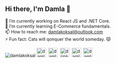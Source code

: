<h2>Hi there, I'm Damla 👋</h2>

🔭 I’m currently working on React JS and .NET Core.<br/>
🌱 I’m currently learning E-Commerce fundamentals.<br/>
📫 How to reach me: damlakoksal@outlook.com<br/>
⚡ Fun fact: Cats will qonquer the world someday. 😾</p>

<img class="image" src="https://github-readme-stats.vercel.app/api?username=damla&show_icons=true&theme=tokyonight" alt="damlakoksal"/>
<a href="https://twitter.com/damlakoksal" target="blank"><img src="https://cdn.jsdelivr.net/npm/simple-icons@3.0.1/icons/twitter.svg" alt="damlakoksal" height="30" width="30" /></a>&nbsp;
<a href="https://linkedin.com/in/damlakoksal" target="blank"><img src="https://cdn.jsdelivr.net/npm/simple-icons@3.0.1/icons/linkedin.svg" alt="damlakoksal" height="30" width="30" /></a>&nbsp;
<a href="https://instagram.com/drinkingmyjava" target="blank"><img src="https://cdn.jsdelivr.net/npm/simple-icons@3.0.1/icons/instagram.svg" alt="drinkingmyjava" height="30" width="30" /></a>&nbsp;
<a href="https://stackoverflow.com/users/9434655/damla-kÖksal" target="blank"><img src="https://cdn.jsdelivr.net/npm/simple-icons@3.0.1/icons/stackoverflow.svg" alt="damlakoksal" height="30" width="30" /></a>&nbsp;
<a href="https://codepen.io/damlakoksal" target="blank"><img src="https://cdn.jsdelivr.net/npm/simple-icons@3.0.1/icons/codepen.svg" alt="damlakoksal" height="30" width="30" /></a>
